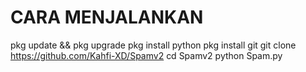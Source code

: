 # CARA MENJALANKAN 

pkg update && pkg upgrade
pkg install python
pkg install git
git clone https://github.com/Kahfi-XD/Spamv2
cd Spamv2
python Spam.py
